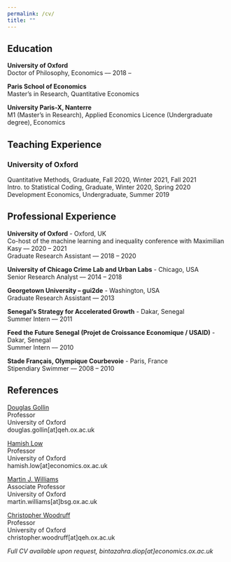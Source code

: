 ```yaml
---
permalink: /cv/
title: ""
---
```


## Education
**University of Oxford**  
Doctor of Philosophy, Economics –– 2018 –  

**Paris School of Economics**  
Master’s in Research, Quantitative Economics

**University Paris-X, Nanterre**  
M1 (Master’s in Research), Applied Economics 
Licence (Undergraduate degree), Economics

## Teaching Experience  
 
### University of Oxford 
Quantitative Methods, Graduate, Fall 2020, Winter 2021, Fall 2021  
Intro. to Statistical Coding, Graduate, Winter 2020, Spring 2020  
Development Economics, Undergraduate, Summer 2019
 
## Professional Experience  
 
 **University of Oxford** - Oxford, UK  
 Co-host of the machine learning and inequality conference with Maximilian Kasy –– 2020 – 2021  
 Graduate Research Assistant –– 2018 – 2020 
 
 **University of Chicago Crime Lab and Urban Labs** - Chicago, USA  
 Senior Research Analyst –– 2014 – 2018  
 
 **Georgetown University – gui2de** - Washington, USA  
 Graduate Research Assistant –– 2013  
 
 **Senegal’s Strategy for Accelerated Growth** - Dakar, Senegal  
 Summer Intern –– 2011  
 
 **Feed the Future Senegal (Projet de Croissance Economique / USAID)** - Dakar, Senegal  
 Summer Intern –– 2010  
 
 **Stade Français, Olympique Courbevoie** - Paris, France  
Stipendiary Swimmer –– 2008 – 2010  


## References

[Douglas Gollin](https://sites.google.com/site/douglasgollin/)  
Professor  
University of Oxford  
douglas.gollin[at]qeh.ox.ac.uk  

[Hamish Low](https://sites.google.com/site/hamishlowecon/)  
Professor  
University of Oxford  
hamish.low[at]economics.ox.ac.uk  

[Martin J. Williams](https://martinjwilliams.com/)  
Associate Professor   
University of Oxford  
martin.williams[at]bsg.ox.ac.uk  

[Christopher Woodruff](https://chriswoodruff.qeh.ox.ac.uk/)  
Professor   
University of Oxford  
christopher.woodruff[at]qeh.ox.ac.uk  




_Full CV available upon request, bintazahra.diop[at]economics.ox.ac.uk_

